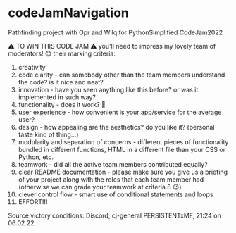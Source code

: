# codeJamNavigation
Pathfinding project with Opr and Wilq for PythonSimplified CodeJam2022


⚠️ TO WIN THIS CODE JAM ⚠️
you'll need to impress my lovely team of moderators! 😊
their marking criteria:
1. creativity
2. code clarity - can somebody other than the team members understand the code? is it nice and neat?
3. innovation - have you seen anything like this before? or was it implemented in such way?
4. functionality - does it work? 🤪
5. user experience - how convenient is your app/service for the average user?
6. design - how appealing are the aesthetics? do you like it? (personal taste kind of thing...)
7. modularity and separation of concerns - different pieces of functionality bundled in different functions, HTML in a different file than your CSS or Python, etc.
8. teamwork - did all the active team members contributed equally?
9. clear README documentation - please make sure you give us a briefing of your project along with the roles that each team member had (otherwise we can grade your teamwork at criteria 8 😉)
10. clever control flow - smart use of conditional statements and loops
11. EFFORT!!!


Source victory conditions: Discord, cj-general PERSISTENTxMF, 21:24 on 06.02.22

